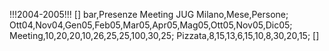 !!!2004-2005!!!
[<chart>]
bar,Presenze Meeting JUG Milano,Mese,Persone;
Ott04,Nov04,Gen05,Feb05,Mar05,Apr05,Mag05,Ott05,Nov05,Dic05;
Meeting,10,20,20,10,26,25,25,100,30,25;
Pizzata,8,15,13,6,15,10,8,30,20,15;
[</chart>]